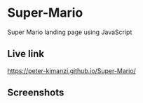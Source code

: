 # Super-Mario

Super Mario landing page using JavaScript


## Live link

https://peter-kimanzi.github.io/Super-Mario/


## Screenshots
